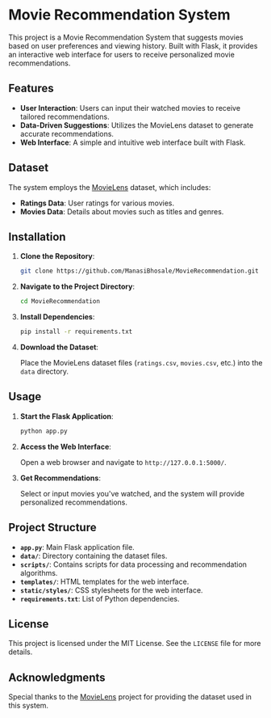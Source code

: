# Movie Recommendation System

This project is a Movie Recommendation System that suggests movies based on user preferences and viewing history. Built with Flask, it provides an interactive web interface for users to receive personalized movie recommendations.

## Features

- **User Interaction**: Users can input their watched movies to receive tailored recommendations.
- **Data-Driven Suggestions**: Utilizes the MovieLens dataset to generate accurate recommendations.
- **Web Interface**: A simple and intuitive web interface built with Flask.

## Dataset

The system employs the [MovieLens](https://grouplens.org/datasets/movielens/) dataset, which includes:

- **Ratings Data**: User ratings for various movies.
- **Movies Data**: Details about movies such as titles and genres.

## Installation

1. **Clone the Repository**:

   ```bash
   git clone https://github.com/ManasiBhosale/MovieRecommendation.git
   ```


2. **Navigate to the Project Directory**:

   ```bash
   cd MovieRecommendation
   ```


3. **Install Dependencies**:

   ```bash
   pip install -r requirements.txt
   ```


4. **Download the Dataset**:

   Place the MovieLens dataset files (`ratings.csv`, `movies.csv`, etc.) into the `data` directory.

## Usage

1. **Start the Flask Application**:

   ```bash
   python app.py
   ```


2. **Access the Web Interface**:

   Open a web browser and navigate to `http://127.0.0.1:5000/`.

3. **Get Recommendations**:

   Select or input movies you've watched, and the system will provide personalized recommendations.

## Project Structure

- **`app.py`**: Main Flask application file.
- **`data/`**: Directory containing the dataset files.
- **`scripts/`**: Contains scripts for data processing and recommendation algorithms.
- **`templates/`**: HTML templates for the web interface.
- **`static/styles/`**: CSS stylesheets for the web interface.
- **`requirements.txt`**: List of Python dependencies.

## License

This project is licensed under the MIT License. See the `LICENSE` file for more details.

## Acknowledgments

Special thanks to the [MovieLens](https://grouplens.org/datasets/movielens/) project for providing the dataset used in this system.

